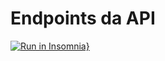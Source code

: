 # Endpoints da API

[![Run in Insomnia}](https://insomnia.rest/images/run.svg)](https://insomnia.rest/run/?label=nlw-spacetime-api&uri=https%3A%2F%2Fgist.githubusercontent.com%2FVictorMello1993%2Fb516e5393d026566330f8554be8aa42f%2Fraw%2F377804faddf4ca4e957d359c1c8f1b7676fa334f%2FInsomnia_2023-05-19.json)

